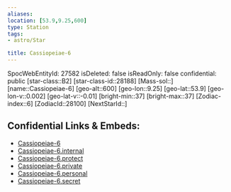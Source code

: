 ```yaml
---
aliases: 
location: [53.9,9.25,600]
type: Station
tags:
- astro/Star

title: Cassiopeiae-6
---
```

SpocWebEntityId: 27582
isDeleted: false
isReadOnly: false
confidential: public
[star-class::B2]
[star-class-id::28188]
[Mass-sol::]
[name::Cassiopeiae-6]
[geo-alt::600]
[geo-lon::9.25]
[geo-lat::53.9]
[geo-lon-v::0.002]
[geo-lat-v::-0.01]
[bright-min::37]
[bright-max::37]
[Zodiac-index::6]
[ZodiacId::28100]
[NextStarId::]



## Confidential Links & Embeds: 
- [Cassiopeiae-6](../../../_public/astro/Star/Cassiopeiae-6.md) 
- [Cassiopeiae-6.internal](../../../_internal/astro/Star/Cassiopeiae-6.internal.md) 
- [Cassiopeiae-6.protect](../../../_protect/astro/Star/Cassiopeiae-6.protect.md) 
- [Cassiopeiae-6.private](../../../_private/astro/Star/Cassiopeiae-6.private.md) 
- [Cassiopeiae-6.personal](../../../_personal/astro/Star/Cassiopeiae-6.personal.md) 
- [Cassiopeiae-6.secret](../../../_secret/astro/Star/Cassiopeiae-6.secret.md)

